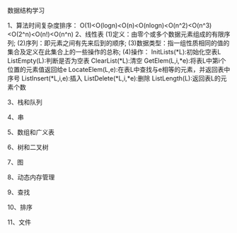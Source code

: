 <!--
 * @Author: Beihuang
 * @Github: https://github.com/lwqworld
 * @Date: 2020-07-23 18:25:19
 * @LastEditors: Beihuang
 * @LastEditTime: 2020-07-25 16:46:30
 * @FilePath: /Cpp_pj/Data_structure/README.md
--> 
数据结构学习

1、算法时间复杂度排序：
    O(1)<O(logn)<O(n)<O(nlogn)<O(n^2)<O(n^3)<O(2^n)<O(n!)<O(n^n)
2、线性表
    (1)定义：由零个或多个数据元素组成的有限序列;
    (2)序列：即元素之间有先来后到的顺序;
    (3)数据类型：指一组性质相同的值的集合及定义在此集合上的一些操作的总称;
    (4)操作：
    InitLists(*L):初始化空表L
    ListEmpty(L):判断是否为空表
    ClearList(*L):清空
    GetElem(L,i,*e):将表L中第i个位置的元素值返回给e
    LocateElem(L,e):在表L中查找与e相等的元素，并返回表中序号
    ListInsert(*L,i,e):插入
    ListDelete(*L,i,*e):删除
    ListLength(L):返回表L的元素个数

    
    
3、栈和队列

4、串

5、数组和广义表

6、树和二叉树

7、图

8、动态内存管理

9、查找

10、排序

11、文件